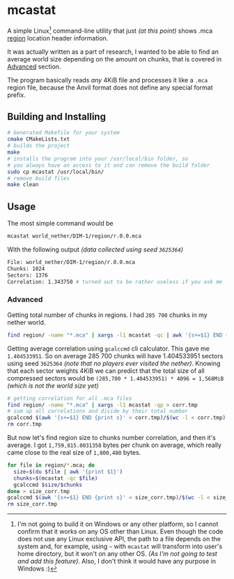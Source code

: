 # mcastat

A simple Linux[^1] command-line utility that just _(at this point)_ shows 
.mca [region][RegionUrl] location header information.

It was actually written as a part of research, I wanted to be able to find
an average world size depending on the amount on chunks, that is covered
in [Advanced](#advanced) section.

The program basically reads _any_ 4KiB file and processes it like a `.mca`
region file, because the Anvil format does not define any special format
prefix.

## Building and Installing

```bash
# Generated Makefile for your system
cmake CMakeLists.txt
# builds the project
make
# installs the program into your /usr/local/bin folder, so
# you always have an access to it and can remove the build folder
sudo cp mcastat /usr/local/bin/
# remove build files
make clean
```

## Usage

The most simple command would be
```bash
mcastat world_nether/DIM-1/region/r.0.0.mca
```
With the following output _(data collected using seed `3625364`)_
```bash
File: world_nether/DIM-1/region/r.0.0.mca
Chunks: 1024
Sectors: 1376
Correlation: 1.343750 # turned out to be rather useless if you ask me
```

### Advanced

Getting total number of chunks in regions. I had `285 700` chunks in my
nether world.
```bash
find region/ -name "*.mca" | xargs -l1 mcastat -qc | awk '{s+=$1} END {print s}'
```

Getting average correlation using `gcalccmd` cli calculator. This gave me
`1.404533951`. So on average 285 700 chunks will have 1.404533951 sectors
using seed `3625364` _(note that no players ever visited the nether)_.
Knowing that each sector weights 4KiB we can predict that the total size
of all compressed sectors would be
`(285,700 * 1.404533951) * 4096 = 1,568MiB` _(which is not the world size yet)_

```bash
# getting correlation for all .mca files
find region/ -name "*.mca" | xargs -l1 mcastat -qp > corr.tmp
# sum up all correlations and divide by their total number
gcalccmd $(awk '{s+=$1} END {print s}' < corr.tmp)/$(wc -l < corr.tmp)
rm corr.tmp
```

But now let's find region size to chunks number correlation, and then it's
average. I got `1,759,815.0031358` bytes per chunk on average, which really
came close to the real size of `1,800,480` bytes.
```bash
for file in region/*.mca; do
  size=$(du $file | awk '{print $1}')
  chunks=$(mcastat -qc $file)
  gcalccmd $size/$chunks
done > size_corr.tmp
gcalccmd $(awk '{s+=$1} END {print s}' < size_corr.tmp)/$(wc -l < size_corr.tmp)
rm size_corr.tmp
```


[^1]: I'm not going to build it on Windows or any other platform, so I cannot
confirm that it works on any OS other than Linux. Even though the code does
not use any Linux exclusive API, the path to a file depends on the system
and, for example, using `~` with `mcastat` will transform into user's home
directory, but it won't on any other OS. _(As I'm not going to test and add
this feature)_. Also, I don't think it would have any purpose in Windows :)

[RegionUrl]: https://wiki.vg/Region_Files
